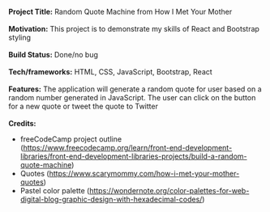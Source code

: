 **Project Title:** Random Quote Machine from How I Met Your Mother
<br /><br />
**Motivation:** This project is to demonstrate my skills of React and Bootstrap styling
<br /><br />
**Build Status:** Done/no bug
<br /><br />
**Tech/frameworks:** HTML, CSS, JavaScript, Bootstrap, React
<br /><br />
**Features:** The application will generate a random quote for user based on a random number generated in JavaScript. The user can click on the button for a new quote
or tweet the quote to Twitter
<br /><br />
**Credits:**
<br />
- freeCodeCamp project outline (https://www.freecodecamp.org/learn/front-end-development-libraries/front-end-development-libraries-projects/build-a-random-quote-machine)
- Quotes (https://www.scarymommy.com/how-i-met-your-mother-quotes)
- Pastel color palette (https://wondernote.org/color-palettes-for-web-digital-blog-graphic-design-with-hexadecimal-codes/)
